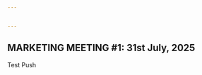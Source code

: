 ```yaml
---


---
```


<h2 id="marketing-meeting-1-31st-july-2025">MARKETING MEETING #1: 31st July, 2025</h2>
<p>Test Push</p>

